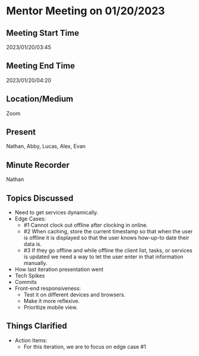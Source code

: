 # Mentor Meeting on 01/20/2023

## Meeting Start Time

2023/01/20/03:45

## Meeting End Time

2023/01/20/04:20

## Location/Medium

Zoom

## Present

Nathan, Abby, Lucas, Alex, Evan

## Minute Recorder

Nathan

## Topics Discussed

  - Need to get services dynamically.
  - Edge Cases:
    - #1 Cannot clock out offline after clocking in online.
    - #2 When caching, store the current timestamp so that when the user is offline it is displayed so that the user knows how-up-to date their data is.
    - #3 If they go offline and while offline the client list, tasks, or services is updated we need a way to let the user enter in that information manually.
  - How last iteration presentation went
  - Tech Spikes
  - Commits
  - Front-end responsiveness:
    - Test it on different devices and browsers.
    - Make it more reflexive.
    - Prioritize mobile view.
    
## Things Clarified

  - Action Items:
    - For this iteration, we are to focus on edge case #1
